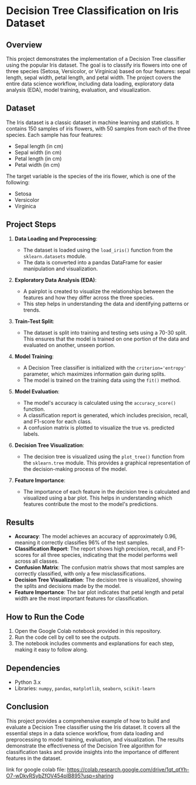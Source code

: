 # Decision Tree Classification on Iris Dataset

## Overview
This project demonstrates the implementation of a Decision Tree classifier using the popular Iris dataset. The goal is to classify iris flowers into one of three species (Setosa, Versicolor, or Virginica) based on four features: sepal length, sepal width, petal length, and petal width. The project covers the entire data science workflow, including data loading, exploratory data analysis (EDA), model training, evaluation, and visualization.

## Dataset
The Iris dataset is a classic dataset in machine learning and statistics. It contains 150 samples of iris flowers, with 50 samples from each of the three species. Each sample has four features:
- Sepal length (in cm)
- Sepal width (in cm)
- Petal length (in cm)
- Petal width (in cm)

The target variable is the species of the iris flower, which is one of the following:
- Setosa
- Versicolor
- Virginica

## Project Steps
1. **Data Loading and Preprocessing**:
   - The dataset is loaded using the `load_iris()` function from the `sklearn.datasets` module.
   - The data is converted into a pandas DataFrame for easier manipulation and visualization.

2. **Exploratory Data Analysis (EDA)**:
   - A pairplot is created to visualize the relationships between the features and how they differ across the three species.
   - This step helps in understanding the data and identifying patterns or trends.

3. **Train-Test Split**:
   - The dataset is split into training and testing sets using a 70-30 split. This ensures that the model is trained on one portion of the data and evaluated on another, unseen portion.

4. **Model Training**:
   - A Decision Tree classifier is initialized with the `criterion='entropy'` parameter, which maximizes information gain during splits.
   - The model is trained on the training data using the `fit()` method.

5. **Model Evaluation**:
   - The model's accuracy is calculated using the `accuracy_score()` function.
   - A classification report is generated, which includes precision, recall, and F1-score for each class.
   - A confusion matrix is plotted to visualize the true vs. predicted labels.

6. **Decision Tree Visualization**:
   - The decision tree is visualized using the `plot_tree()` function from the `sklearn.tree` module. This provides a graphical representation of the decision-making process of the model.

7. **Feature Importance**:
   - The importance of each feature in the decision tree is calculated and visualized using a bar plot. This helps in understanding which features contribute the most to the model's predictions.

## Results
- **Accuracy**: The model achieves an accuracy of approximately 0.96, meaning it correctly classifies 96% of the test samples.
- **Classification Report**: The report shows high precision, recall, and F1-scores for all three species, indicating that the model performs well across all classes.
- **Confusion Matrix**: The confusion matrix shows that most samples are correctly classified, with only a few misclassifications.
- **Decision Tree Visualization**: The decision tree is visualized, showing the splits and decisions made by the model.
- **Feature Importance**: The bar plot indicates that petal length and petal width are the most important features for classification.

## How to Run the Code
1. Open the Google Colab notebook provided in this repository.
2. Run the code cell by cell to see the outputs.
3. The notebook includes comments and explanations for each step, making it easy to follow along.

## Dependencies
- Python 3.x
- Libraries: `numpy`, `pandas`, `matplotlib`, `seaborn`, `scikit-learn`

## Conclusion
This project provides a comprehensive example of how to build and evaluate a Decision Tree classifier using the Iris dataset. It covers all the essential steps in a data science workflow, from data loading and preprocessing to model training, evaluation, and visualization. The results demonstrate the effectiveness of the Decision Tree algorithm for classification tasks and provide insights into the importance of different features in the dataset.

link for google colab file: https://colab.research.google.com/drive/1qt_qtYh-O7-wDkvRSybZfOV454pIB895?usp=sharing
